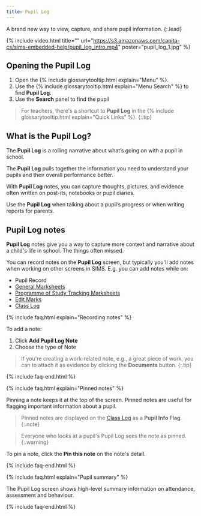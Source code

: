 ```yaml
---
title: Pupil Log
---
```


A brand new way to view, capture, and share pupil information.
{:.lead}

{% include video.html title="" url="https://s3.amazonaws.com/capita-cs/sims-embedded-help/pupil_log_intro.mp4" poster="pupil_log_1.jpg" %}

## Opening the Pupil Log

1. Open the {% include glossarytooltip.html explain="Menu" %}.
2. Use the {% include glossarytooltip.html explain="Menu Search" %} to find **Pupil Log**.
3. Use the **Search** panel to find the pupil

> For teachers, there's a shortcut to **Pupil Log** in the {% include glossarytooltip.html explain="Quick Links" %}.
{:.tip}

## What is the Pupil Log?

The **Pupil Log** is a rolling narrative about what’s going on with a pupil in school.

The **Pupil Log** pulls together the information you need to understand your pupils and their overall performance better.

With **Pupil Log** notes, you can capture thoughts, pictures, and evidence often written on post-its, notebooks or pupil diaries. 

Use the **Pupil Log** when talking about a pupil’s progress or when writing reports for parents.

## Pupil Log notes

**Pupil Log** notes give you a way to capture more context and narrative about a child's life in school. The things often missed.

You can record notes on the **Pupil Log** screen, but typically you'll add notes when working on other screens in SIMS. E.g. you can add notes while on:

* Pupil Record
* [General Marksheets](../assessment/marksheets/ms-ass)
* [Programme of Study Tracking Marksheets](../assessment/marksheets/ms-pos)
* [Edit Marks](../../schoolmanagement/attendance/edit-marks)
* [Class Log](../clog/)

{% include faq.html explain="Recording notes" %}

To add a note:

1. Click **Add Pupil Log Note**
2. Choose the type of Note

> If you're creating a work-related note, e.g., a great piece of work, you can to attach it as evidence by clicking the **Documents** button.
{:.tip}

{% include faq-end.html  %}

{% include faq.html explain="Pinned notes" %}

Pinning a note keeps it at the top of the screen. Pinned notes are useful for flagging important information about a pupil. 

> Pinned notes are displayed on the [Class Log](../clog/) as a **Pupil Info Flag**.
{:.note}

> Everyone who looks at a pupil's Pupil Log sees the note as pinned.
{:.warning}

To pin a note, click the **Pin this note** on the note's detail.

{% include faq-end.html  %}

{% include faq.html explain="Pupil summary" %}

The Pupil Log screen shows high-level summary information on attendance, assessment and behaviour.

{% include faq-end.html  %}